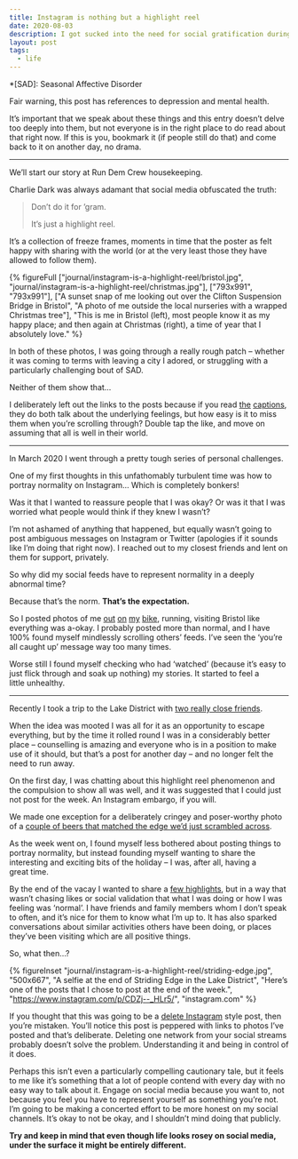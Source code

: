 ```yaml
---
title: Instagram is nothing but a highlight reel
date: 2020-08-03
description: I got sucked into the need for social gratification during a very challenging period. Forgetting that it’s a falisified highlight reel only perpetuated the problem.
layout: post
tags:
  - life
---
```


*[SAD]: Seasonal Affective Disorder

Fair warning, this post has references to depression and mental health.

It’s important that we speak about these things and this entry doesn’t delve too deeply into them, but not everyone is in the right place to do read about that right now. If this is you, bookmark it (if people still do that) and come back to it on another day, no drama.

---

We’ll start our story at Run Dem Crew housekeeping.

Charlie Dark was always adamant that social media obfuscated the truth:

> Don’t do it for ’gram.
>
> It’s just a highlight reel.

It’s a collection of freeze frames, moments in time that the poster as felt happy with sharing with the world (or at the very least those they have allowed to follow them).

{% figureFull
  ["journal/instagram-is-a-highlight-reel/bristol.jpg", "journal/instagram-is-a-highlight-reel/christmas.jpg"],
  ["793x991", "793x991"],
  ["A sunset snap of me looking out over the Clifton Suspension Bridge in Bristol", "A photo of me outside the local nurseries with a wrapped Christmas tree"],
  "This is me in Bristol (left), most people know it as my happy place; and then again at Christmas (right), a time of year that I absolutely love."
%}

In both of these photos, I was going through a really rough patch – whether it was coming to terms with leaving a city I adored, or struggling with a particularly challenging bout of SAD.

Neither of them show that…

I deliberately left out the links to the posts because if you read [the](https://www.instagram.com/p/BlYwnJuAAL5/) [captions](https://www.instagram.com/p/B7rUI5SnNY7/), they do both talk about the underlying feelings, but how easy is it to miss them when you’re scrolling through? Double tap the like, and move on assuming that all is well in their world.

---

In March 2020 I went through a pretty tough series of personal challenges.

One of my first thoughts in this unfathomably turbulent time was how to portray normality on Instagram… Which is completely bonkers!

Was it that I wanted to reassure people that I was okay? Or was it that I was worried what people would think if they knew I wasn’t?

I’m not ashamed of anything that happened, but equally wasn’t going to post ambiguous messages on Instagram or Twitter (apologies if it sounds like I’m doing that right now). I reached out to my closest friends and lent on them for support, privately.

So why did my social feeds have to represent normality in a deeply abnormal time?

Because that’s the norm. __That’s the expectation.__

So I posted photos of me [out](https://www.instagram.com/p/CAP_qkyHQ-k/) [on](https://www.instagram.com/p/CAkxOCmHgKu/) [my](https://www.instagram.com/p/CA0J1vnnk44/) [bike](https://www.instagram.com/p/CBqXH5YnRV8/), running, visiting Bristol like everything was a-okay. I probably posted more than normal, and I have 100% found myself mindlessly scrolling others’ feeds. I’ve seen the ‘you’re all caught up’ message way too many times.

Worse still I found myself checking who had ‘watched’ (because it’s easy to just flick through and soak up nothing) my stories. It started to feel a little unhealthy.

---

Recently I took a trip to the Lake District with [two really close friends](https://www.instagram.com/p/CDZj-wjHPRJ/).

When the idea was mooted I was all for it as an opportunity to escape everything, but by the time it rolled round I was in a considerably better place – counselling is amazing and everyone who is in a position to make use of it should, but that’s a post for another day – and no longer felt the need to run away.

On the first day, I was chatting about this highlight reel phenomenon and the compulsion to show all was well, and it was suggested that I could just not post for the week. An Instagram embargo, if you will.

We made one exception for a deliberately cringey and poser-worthy photo of a [couple of beers that matched the edge we’d just scrambled across](https://www.instagram.com/p/CDO_nNIntlf/).

As the week went on, I found myself less bothered about posting things to portray normality, but instead founding myself wanting to share the interesting and exciting bits of the holiday – I was, after all, having a great time.

By the end of the vacay I wanted to share a [few highlights](https://www.instagram.com/p/CDZj-wjHPRJ/), but in a way that wasn’t chasing likes or social validation that what I was doing or how I was feeling was ‘normal’. I have friends and family members whom I don’t speak to often, and it’s nice for them to know what I’m up to. It has also sparked conversations about similar activities others have been doing, or places they’ve been visiting which are all positive things.

So, what then…?

{% figureInset
  "journal/instagram-is-a-highlight-reel/striding-edge.jpg",
  "500x667",
  "A selfie at the end of Striding Edge in the Lake District",
  "Here’s one of the posts that I chose to post at the end of the week.",
  "https://www.instagram.com/p/CDZj--_HLr5/",
  "instagram.com"
%}

If you thought that this was going to be a [delete Instagram](https://deletefacebook.com/) style post, then you’re mistaken. You’ll notice this post is peppered with links to photos I’ve posted and that’s deliberate. Deleting one network from your social streams probably doesn’t solve the problem. Understanding it and being in control of it does.

Perhaps this isn’t even a particularly compelling cautionary tale, but it feels to me like it’s something that a lot of people contend with every day with no easy way to talk about it. Engage on social media because you want to, not because you feel you have to represent yourself as something you’re not. I’m going to be making a concerted effort to be more honest on my social channels. It’s okay to not be okay, and I shouldn’t mind doing that publicly.

__Try and keep in mind that even though life looks rosey on social media, under the surface it might be entirely different.__



